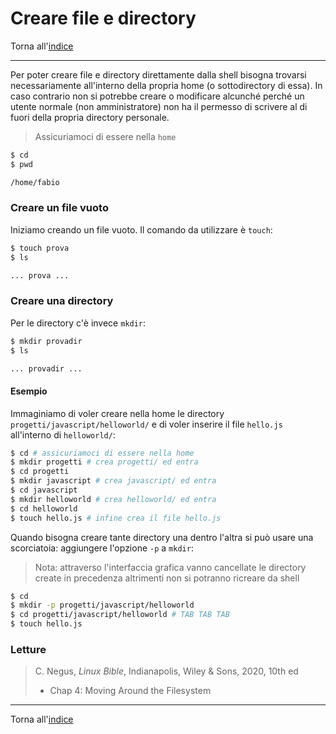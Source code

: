 # Creare file e directory

Torna all'[indice](../toc.md)

---

Per poter creare file e directory direttamente dalla shell bisogna trovarsi necessariamente all'interno della propria home (o sottodirectory di essa). In caso contrario non si potrebbe creare o modificare alcunché perché un utente normale (non amministratore) non ha il permesso di scrivere al di fuori della propria directory personale.

> Assicuriamoci di essere nella `home`

```bash
$ cd
$ pwd

/home/fabio
```

### Creare un file vuoto

Iniziamo creando un file vuoto. Il comando da utilizzare è `touch`:

```bash
$ touch prova
$ ls

... prova ...
```

### Creare una directory

Per le directory c'è invece `mkdir`:

```bash
$ mkdir provadir
$ ls

... provadir ...
```

#### Esempio

Immaginiamo di voler creare nella home le directory `progetti/javascript/helloworld/` e di voler inserire il file `hello.js` all'interno di `helloworld/`:

```bash
$ cd # assicuriamoci di essere nella home
$ mkdir progetti # crea progetti/ ed entra
$ cd progetti
$ mkdir javascript # crea javascript/ ed entra
$ cd javascript
$ mkdir helloworld # crea helloworld/ ed entra
$ cd helloworld
$ touch hello.js # infine crea il file hello.js
```

Quando bisogna creare tante directory una dentro l'altra si può usare una scorciatoia: aggiungere l'opzione `-p` a `mkdir`:

> Nota: attraverso l'interfaccia grafica vanno cancellate le directory create in precedenza altrimenti non si potranno ricreare da shell

```bash
$ cd
$ mkdir -p progetti/javascript/helloworld
$ cd progetti/javascript/helloworld # TAB TAB TAB
$ touch hello.js
```

### Letture

> C. Negus, _Linux Bible_, Indianapolis, Wiley &amp; Sons, 2020, 10th ed
>
> - Chap 4: Moving Around the Filesystem

---

Torna all'[indice](../toc.md)
